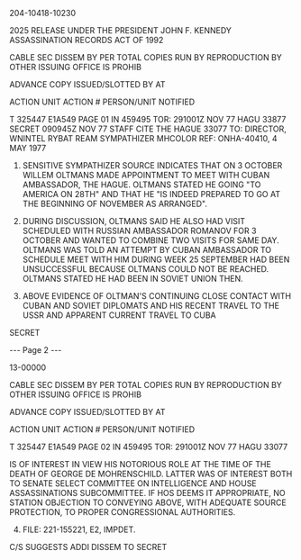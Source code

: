 204-10418-10230

2025 RELEASE UNDER THE PRESIDENT JOHN F. KENNEDY ASSASSINATION RECORDS ACT OF 1992

CABLE SEC DISSEM BY PER TOTAL COPIES RUN BY
REPRODUCTION BY OTHER ISSUING OFFICE IS PROHIB

ADVANCE COPY ISSUED/SLOTTED BY AT

ACTION UNIT ACTION # PERSON/UNIT NOTIFIED

T 325447 E1A549 PAGE 01 IN 459495
TOR: 291001Z NOV 77 HAGU 33877
SECRET 090945Z NOV 77 STAFF
CITE THE HAGUE 33077
TO: DIRECTOR,
WNINTEL RYBAT REAM SYMPATHIZER MHCOLOR
REF: ONHA-40410, 4 MAY 1977

1. SENSITIVE SYMPATHIZER SOURCE INDICATES THAT ON 3 OCTOBER WILLEM OLTMANS MADE APPOINTMENT TO MEET WITH CUBAN AMBASSADOR, THE HAGUE. OLTMANS STATED HE GOING "TO AMERICA ON 28TH" AND THAT HE "IS INDEED PREPARED TO GO AT THE BEGINNING OF NOVEMBER AS ARRANGED".

2. DURING DISCUSSION, OLTMANS SAID HE ALSO HAD VISIT SCHEDULED WITH RUSSIAN AMBASSADOR ROMANOV FOR 3 OCTOBER AND WANTED TO COMBINE TWO VISITS FOR SAME DAY. OLTMANS WAS TOLD AN ATTEMPT BY CUBAN AMBASSADOR TO SCHEDULE MEET WITH HIM DURING WEEK 25 SEPTEMBER HAD BEEN UNSUCCESSFUL BECAUSE OLTMANS COULD NOT BE REACHED. OLTMANS STATED HE HAD BEEN IN SOVIET UNION THEN.

3. ABOVE EVIDENCE OF OLTMAN'S CONTINUING CLOSE CONTACT WITH CUBAN AND SOVIET DIPLOMATS AND HIS RECENT TRAVEL TO THE USSR AND APPARENT CURRENT TRAVEL TO CUBA

SECRET

--- Page 2 ---

13-00000

CABLE SEC DISSEM BY PER TOTAL COPIES RUN BY
REPRODUCTION BY OTHER ISSUING OFFICE IS PROHIB

ADVANCE COPY ISSUED/SLOTTED BY AT

ACTION UNIT ACTION # PERSON/UNIT NOTIFIED

T 325447 E1A549 PAGE 02 IN 459495
TOR: 291001Z NOV 77 HAGU 33077

IS OF INTEREST IN VIEW HIS NOTORIOUS ROLE AT THE TIME OF THE DEATH OF GEORGE DE MOHRENSCHILD. LATTER WAS OF INTEREST BOTH TO SENATE SELECT COMMITTEE ON INTELLIGENCE AND HOUSE ASSASSINATIONS SUBCOMMITTEE. IF HOS DEEMS IT APPROPRIATE, NO STATION OBJECTION TO CONVEYING ABOVE, WITH ADEQUATE SOURCE PROTECTION, TO PROPER CONGRESSIONAL AUTHORITIES.

4. FILE: 221-155221, E2, IMPDET.

C/S SUGGESTS ADDI DISSEM TO
SECRET
